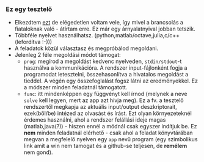 ### Ez egy tesztelő

* Elkezdtem [ezt](https://github.com/czylabsonasa/tesztelek) de elégedetlen voltam vele,
  így mivel a brancsolás a fiataloknak való - átírtam erre. Ez már egy árnyalatnyival 
  jobban tetszik.
* Többféle nyelvet használhatsz. (python,matlab/octave,julia,c/c++(lefordítva :-)))
* A feladatok közül választasz és megpróbálod megoldani.
* Jelenleg 2 féle megoldási módot támogat:
  * ```prog```: megírod a megoldást kedvenc nyelveden, ```stdin/stdout```-t használva a 
  kommunikációra. A rendszer input-fájlonként fogja a programodat letesztelni, 
  összehasonlítva a hivatalos megoldást a tieddel. A végén egy összefoglalást fogsz látni 
  az eredményekkel. Ez a módszer minden feladatnál támogatott.
  * ```func```: itt mindenképpen egy függvényt kell írnod (melynek a neve ```solve``` kell legyen, 
  mert az app azt hívja meg). Ez a fv. a tesztelő rendszertől 
  megkapja az aktuális input/output deszkriptorait, ezek(ből/be) intézed az 
  olvasást és írást. Ezt olyan környezeteknél érdemes használni, ahol a rendszer 
  felállási ideje magas (matlab,java(?)) - hiszen ennél a módnál csak egyszer indítjuk be. 
  Ez **nem** minden feladatnál elérhető - csak ahol a feladat könyvtárában megvan a megfelelő nyelven 
  egy ```app``` nevű program (egy szimbolikus link amit a win nem tamogat és a github-se teljesen, 
  de **remélem** nem gond).


